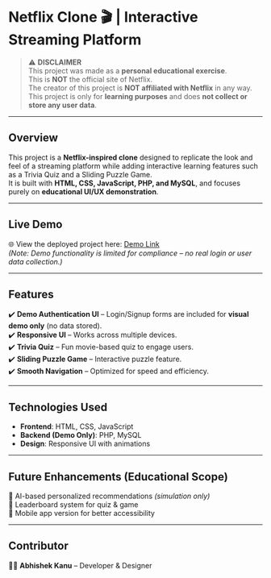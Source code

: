 # Netflix Clone 🎬 | Interactive Streaming Platform

> ⚠️ **DISCLAIMER**  
> This project was made as a **personal educational exercise**.  
> This is **NOT** the official site of Netflix.  
> The creator of this project is **NOT affiliated with Netflix** in any way.  
> This project is only for **learning purposes** and does **not collect or store any user data**.

---

## Overview  
This project is a **Netflix-inspired clone** designed to replicate the look and feel of a streaming platform while adding interactive learning features such as a Trivia Quiz and a Sliding Puzzle Game.  
It is built with **HTML, CSS, JavaScript, PHP, and MySQL**, and focuses purely on **educational UI/UX demonstration**.

---

## Live Demo  
🌐 View the deployed project here: [Demo Link](https://abhishekkanu.github.io/Mini-Project-Netflix/)  
*(Note: Demo functionality is limited for compliance – no real login or user data collection.)*

---

## Features  
✔️ **Demo Authentication UI** – Login/Signup forms are included for **visual demo only** (no data stored).  
✔️ **Responsive UI** – Works across multiple devices.  
✔️ **Trivia Quiz** – Fun movie-based quiz to engage users.  
✔️ **Sliding Puzzle Game** – Interactive puzzle feature.  
✔️ **Smooth Navigation** – Optimized for speed and efficiency.  

---

## Technologies Used  
- **Frontend**: HTML, CSS, JavaScript  
- **Backend (Demo Only)**: PHP, MySQL  
- **Design**: Responsive UI with animations  

---

## Future Enhancements (Educational Scope)  
🚀 AI-based personalized recommendations *(simulation only)*  
🚀 Leaderboard system for quiz & game  
🚀 Mobile app version for better accessibility  

---

## Contributor  
👨‍💻 **Abhishek Kanu** – Developer & Designer  

